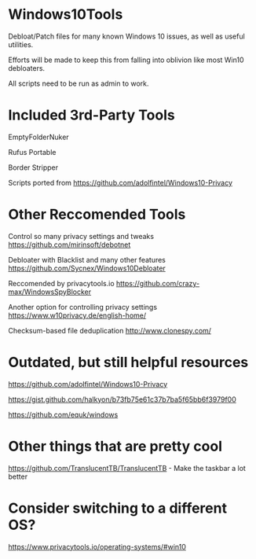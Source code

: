 # Windows10Tools
Debloat/Patch files for many known Windows 10 issues, as well as useful utilities.

Efforts will be made to keep this from falling into oblivion like most Win10 debloaters.

All scripts need to be run as admin to work.

# Included 3rd-Party Tools

EmptyFolderNuker

Rufus Portable

Border Stripper

Scripts ported from https://github.com/adolfintel/Windows10-Privacy

# Other Reccomended Tools

Control so many privacy settings and tweaks
https://github.com/mirinsoft/debotnet

Debloater with Blacklist and many other features
https://github.com/Sycnex/Windows10Debloater

Reccomended by privacytools.io
https://github.com/crazy-max/WindowsSpyBlocker

Another option for controlling privacy settings
https://www.w10privacy.de/english-home/

Checksum-based file deduplication
http://www.clonespy.com/


# Outdated, but still helpful resources

https://github.com/adolfintel/Windows10-Privacy

https://gist.github.com/halkyon/b73fb75e61c37b7ba5f65bb6f3979f00

https://github.com/equk/windows


# Other things that are pretty cool

https://github.com/TranslucentTB/TranslucentTB - Make the taskbar a lot better

# Consider switching to a different OS?

https://www.privacytools.io/operating-systems/#win10
